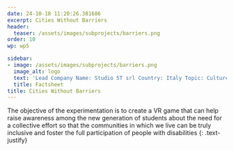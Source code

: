 ```yaml
---
date: 24-10-18 11:20:26.381686
excerpt: Cities Without Barriers
header:
  teaser: /assets/images/subprojects/barriers.png
order: 10
wp: wp5

sidebar:
- image: /assets/images/subprojects/barriers.png
  image_alt: logo
  text: 'Lead Company Name: Studio 5T srl Country: Italy Topic: Culture, Tourism & Entertainment'
  title: Factsheet
title: Cities Without Barriers
---
```

The objective of the experimentation is to create a VR game that can help raise awareness among the new generation of students about the need for a collective effort so that the communities in which we live can be truly inclusive and foster the full participation of people with disabilities
{: .text-justify}

